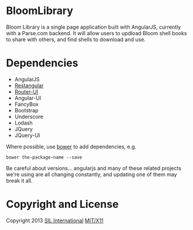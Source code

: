 BloomLibrary
============

Bloom Library is a single page application built with AngularJS, currently with a Parse.com backend. It will allow users to updload Bloom shell books to share with others, and find shells to download and use.


Dependencies
=============

* AngularJS
* [Restangular](https://github.com/mgonto/restangular)
* [Router-UI](https://github.com/angular-ui/ui-router)
* Angular-UI
* FancyBox
* Bootstrap
* Underscore
* Lodash
* JQuery
* JQuery-UI

Where possible, use [bower](http://bower.io) to add dependencies, e.g.

    bower the-package-name --save

Be careful about versions... angularjs and many of these related projects we're using are all changing constantly, and updating one of them may break it all.

Copyright and License
=======
Copyright 2013 [SIL International](http://sil.org)
[MIT/X11](http://sil.mit-license.org/)
